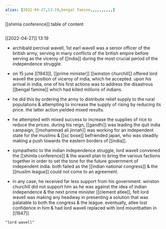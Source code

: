 ```yaml
---
alias: [2022-04-27,13:19,bengal famine,,,,,,,,,,]
---
```

[[shimla conference]]
table of content
```toc
```

[[2022-04-27]] 13:19
- archibald percival wavell, 1st earl wavell was a senior officer of the british army, serving in many conflicts of the british empire before serving as the viceroy of [[india]] during the most crucial period of the independence struggle.

- on 15 june [[1943]], [[prime minister]] [[winston churchill]] offered lord wavell the position of viceroy of india, which he accepted. upon his arrival in india, one of his first actions was to address the disastrous [[bengal famine]] which had killed millions of indians.
- he did this by ordering the army to distribute relief supply to the rural populations & attempting to increase the supply of rising by reducing its price. the latter action yielded mixed results.
- he attempted with mixed success to increase the supplies of rice to reduce the prices. during his reign, [[gandhi]] was leading the quit india campaign, [[mohammad ali jinnah]] was working for an independent state for the muslims & [[sc bose]] befriended japan, who was steadily making a push towards the eastern borders of [[india]].
- sympathetic to the indian independence struggle, lord wavell convened the [[shimla conference]] & the wavell plan to bring the various factions together in order to set the tone for the future government of independent india. both failed as the [[indian national congress]] & the [[muslim league]] could not come to an agreement.
- in any case, he received far less support from his government. winston churchill did not support him as he was against the idea of indian independence & the next prime minister [[clement atlee]], felt lord wavell was making any headway in presenting a solution that was palatable to both the congress & the league. eventually, atlee lost confidence in him & had lord wavell replaced with lord mountbatten in [[1947]]
```query
"lord wavell"
```